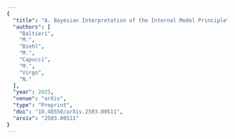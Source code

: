 ```yaml
---
{
  "title": "A. Bayesian Interpretation of the Internal Model Principle",
  "authors": [
    "Baltieri",
    "M.",
    "Biehl",
    "M.",
    "Capucci",
    "M.",
    "Virgo",
    "N."
  ],
  "year": 2025,
  "venue": "arXiv",
  "type": "Preprint",
  "doi": "10.48550/arXiv.2503.00511",
  "arxiv": "2503.00511"
}
---
```

